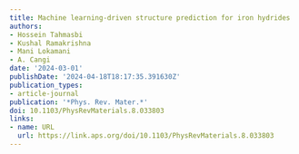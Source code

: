 ```yaml
---
title: Machine learning-driven structure prediction for iron hydrides
authors:
- Hossein Tahmasbi
- Kushal Ramakrishna
- Mani Lokamani
- A. Cangi
date: '2024-03-01'
publishDate: '2024-04-18T18:17:35.391630Z'
publication_types:
- article-journal
publication: '*Phys. Rev. Mater.*'
doi: 10.1103/PhysRevMaterials.8.033803
links:
- name: URL
  url: https://link.aps.org/doi/10.1103/PhysRevMaterials.8.033803
---
```

